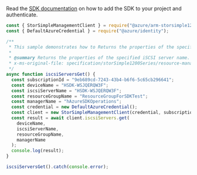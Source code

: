 Read the [SDK documentation](https://github.com/Azure/azure-sdk-for-js/blob/%40azure%2Farm-storsimple1200series_2.0.1/sdk/storsimple1200series/arm-storsimple1200series/README.md) on how to add the SDK to your project and authenticate.

```javascript
const { StorSimpleManagementClient } = require("@azure/arm-storsimple1200series");
const { DefaultAzureCredential } = require("@azure/identity");

/**
 * This sample demonstrates how to Returns the properties of the specified iSCSI server name.
 *
 * @summary Returns the properties of the specified iSCSI server name.
 * x-ms-original-file: specification/storSimple1200Series/resource-manager/Microsoft.StorSimple/stable/2016-10-01/examples/IscsiServersGet.json
 */
async function iscsiServersGet() {
  const subscriptionId = "9eb689cd-7243-43b4-b6f6-5c65cb296641";
  const deviceName = "HSDK-WSJQERQW3F";
  const iscsiServerName = "HSDK-WSJQERQW3F";
  const resourceGroupName = "ResourceGroupForSDKTest";
  const managerName = "hAzureSDKOperations";
  const credential = new DefaultAzureCredential();
  const client = new StorSimpleManagementClient(credential, subscriptionId);
  const result = await client.iscsiServers.get(
    deviceName,
    iscsiServerName,
    resourceGroupName,
    managerName
  );
  console.log(result);
}

iscsiServersGet().catch(console.error);
```
